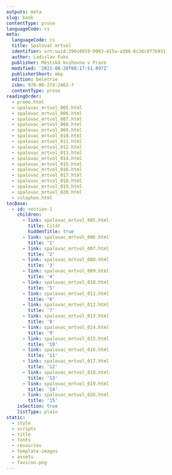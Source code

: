 ```yaml
---
outputs: meta
slug: book
contentType: prose
languageCode: cs
meta:
  languageCode: cs
  title: Spalovač mrtvol
  identifier: urn:uuid:296c0919-9963-415a-a386-6c26c077b931
  author: Ladislav Fuks
  publisher: Městská knihovna v Praze
  modified: '2021-08-20T08:17:51.097Z'
  publisherShort: mkp
  edition: beletrie
  isbn: 978-80-274-2462-7
  contentType: prose
readingOrder:
  - promo.html
  - spalovac_mrtvol_005.html
  - spalovac_mrtvol_006.html
  - spalovac_mrtvol_007.html
  - spalovac_mrtvol_008.html
  - spalovac_mrtvol_009.html
  - spalovac_mrtvol_010.html
  - spalovac_mrtvol_011.html
  - spalovac_mrtvol_012.html
  - spalovac_mrtvol_013.html
  - spalovac_mrtvol_014.html
  - spalovac_mrtvol_015.html
  - spalovac_mrtvol_016.html
  - spalovac_mrtvol_017.html
  - spalovac_mrtvol_018.html
  - spalovac_mrtvol_019.html
  - spalovac_mrtvol_020.html
  - colophon.html
tocBase:
  - id: section-1
    children:
      - link: spalovac_mrtvol_005.html
        title: Citát
        hiddenTitle: true
      - link: spalovac_mrtvol_006.html
        title: '1'
      - link: spalovac_mrtvol_007.html
        title: '2'
      - link: spalovac_mrtvol_008.html
        title: '3'
      - link: spalovac_mrtvol_009.html
        title: '4'
      - link: spalovac_mrtvol_010.html
        title: '5'
      - link: spalovac_mrtvol_011.html
        title: '6'
      - link: spalovac_mrtvol_012.html
        title: '7'
      - link: spalovac_mrtvol_013.html
        title: '8'
      - link: spalovac_mrtvol_014.html
        title: '9'
      - link: spalovac_mrtvol_015.html
        title: '10'
      - link: spalovac_mrtvol_016.html
        title: '11'
      - link: spalovac_mrtvol_017.html
        title: '12'
      - link: spalovac_mrtvol_018.html
        title: '13'
      - link: spalovac_mrtvol_019.html
        title: '14'
      - link: spalovac_mrtvol_020.html
        title: '15'
    isSection: true
    listType: plain
static:
  - style
  - scripts
  - title
  - fonts
  - resources
  - template-images
  - assets
  - favicon.png
---
```

